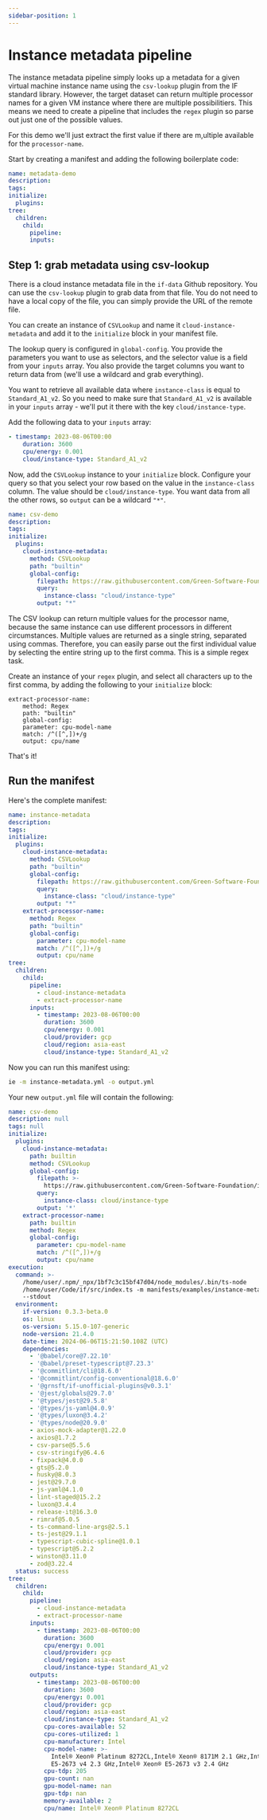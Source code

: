```yaml
---
sidebar-position: 1
---
```


# Instance metadata pipeline

The instance metadata pipeline simply looks up a metadata for a given virtual machine instance name using the `csv-lookup` plugin from the IF standard library. However, the target dataset can return multiple processor names for a given VM instance where there are multiple possibilitiers. This means we need to create a pipeline that includes the `regex` plugin so parse out just one of the possible values.

For this demo we'll just extract the first value if there are m,ultiple available for the `processor-name`.

Start by creating a manifest and adding the following boilerplate code:

```yaml
name: metadata-demo
description:
tags:
initialize:
  plugins:
tree:
  children:
    child:
      pipeline:
      inputs:
```

## Step 1: grab metadata using csv-lookup

There is a cloud instance metadata file in the `if-data` Github repository. You can use the `csv-lookup` plugin to grab data from that file. You do not need to have a local copy of the file, you can simply provide the URL of the remote file.

You can create an instance of `CSVLookup` and name it `cloud-instance-metadata` and add it to the `initialize` block in your manifest file. 

The lookup query is configured in `global-config`. You provide the parameters you want to use as selectors, and the selector value is a field from your `inputs` array. You also provide the target columns you want to return data from (we'll use a wildcard and grab everything).

You want to retrieve all available data where `instance-class` is equal to `Standard_A1_v2`. So you need to make sure that `Standard_A1_v2` is available in your `inputs` array - we'll put it there with the key `cloud/instance-type`.

Add the following data to your `inputs` array:

```yaml
- timestamp: 2023-08-06T00:00
    duration: 3600
    cpu/energy: 0.001
    cloud/instance-type: Standard_A1_v2
```

Now, add the `CSVLookup` instance to your `initialize` block. Configure your query so that you select your row based on the value in the `instance-class` column. The value should be `cloud/instance-type`. You want data from all the other rows, so `output` can be a wildcard `"*"`.


```yaml
name: csv-demo
description:
tags:
initialize:
  plugins:
    cloud-instance-metadata:
      method: CSVLookup
      path: "builtin"
      global-config:
        filepath: https://raw.githubusercontent.com/Green-Software-Foundation/if-data/main/cloud-metdata-azure-instances.csv
        query:
          instance-class: "cloud/instance-type"
        output: "*"
```

The CSV lookup can return multiple values for the processor name, because the same instance can use different processors in different circumstances. Multiple values are returned as a single string, separated using commas. Therefore, you can easily parse out the first individual value by selecting the entire string up to the first comma. This is a simple regex task.

Create an instance of your `regex` plugin, and select all characters up to the first comma, by adding the following to your `initialize` block:

```
extract-processor-name:
    method: Regex
    path: "builtin"
    global-config:
    parameter: cpu-model-name
    match: /^([^,])+/g
    output: cpu/name
```

That's it! 

## Run the manifest

Here's the complete manifest:

```yaml
name: instance-metadata
description:
tags:
initialize:
  plugins:
    cloud-instance-metadata:
      method: CSVLookup
      path: "builtin"
      global-config:
        filepath: https://raw.githubusercontent.com/Green-Software-Foundation/if-data/main/cloud-metdata-azure-instances.csv
        query:
          instance-class: "cloud/instance-type"
        output: "*"
    extract-processor-name:
      method: Regex
      path: "builtin"
      global-config:
        parameter: cpu-model-name
        match: /^([^,])+/g
        output: cpu/name
tree:
  children:
    child:
      pipeline:
        - cloud-instance-metadata
        - extract-processor-name
      inputs:
        - timestamp: 2023-08-06T00:00
          duration: 3600
          cpu/energy: 0.001
          cloud/provider: gcp
          cloud/region: asia-east
          cloud/instance-type: Standard_A1_v2
```

Now you can run this manifest using:

```sh
ie -m instance-metadata.yml -o output.yml
```

Your new `output.yml` file will contain the following:


```yaml
name: csv-demo
description: null
tags: null
initialize:
  plugins:
    cloud-instance-metadata:
      path: builtin
      method: CSVLookup
      global-config:
        filepath: >-
          https://raw.githubusercontent.com/Green-Software-Foundation/if-data/main/cloud-metdata-azure-instances.csv
        query:
          instance-class: cloud/instance-type
        output: '*'
    extract-processor-name:
      path: builtin
      method: Regex
      global-config:
        parameter: cpu-model-name
        match: /^([^,])+/g
        output: cpu/name
execution:
  command: >-
    /home/user/.npm/_npx/1bf7c3c15bf47d04/node_modules/.bin/ts-node
    /home/user/Code/if/src/index.ts -m manifests/examples/instance-metadata.yml
    --stdout
  environment:
    if-version: 0.3.3-beta.0
    os: linux
    os-version: 5.15.0-107-generic
    node-version: 21.4.0
    date-time: 2024-06-06T15:21:50.108Z (UTC)
    dependencies:
      - '@babel/core@7.22.10'
      - '@babel/preset-typescript@7.23.3'
      - '@commitlint/cli@18.6.0'
      - '@commitlint/config-conventional@18.6.0'
      - '@grnsft/if-unofficial-plugins@v0.3.1'
      - '@jest/globals@29.7.0'
      - '@types/jest@29.5.8'
      - '@types/js-yaml@4.0.9'
      - '@types/luxon@3.4.2'
      - '@types/node@20.9.0'
      - axios-mock-adapter@1.22.0
      - axios@1.7.2
      - csv-parse@5.5.6
      - csv-stringify@6.4.6
      - fixpack@4.0.0
      - gts@5.2.0
      - husky@8.0.3
      - jest@29.7.0
      - js-yaml@4.1.0
      - lint-staged@15.2.2
      - luxon@3.4.4
      - release-it@16.3.0
      - rimraf@5.0.5
      - ts-command-line-args@2.5.1
      - ts-jest@29.1.1
      - typescript-cubic-spline@1.0.1
      - typescript@5.2.2
      - winston@3.11.0
      - zod@3.22.4
  status: success
tree:
  children:
    child:
      pipeline:
        - cloud-instance-metadata
        - extract-processor-name
      inputs:
        - timestamp: 2023-08-06T00:00
          duration: 3600
          cpu/energy: 0.001
          cloud/provider: gcp
          cloud/region: asia-east
          cloud/instance-type: Standard_A1_v2
      outputs:
        - timestamp: 2023-08-06T00:00
          duration: 3600
          cpu/energy: 0.001
          cloud/provider: gcp
          cloud/region: asia-east
          cloud/instance-type: Standard_A1_v2
          cpu-cores-available: 52
          cpu-cores-utilized: 1
          cpu-manufacturer: Intel
          cpu-model-name: >-
            Intel® Xeon® Platinum 8272CL,Intel® Xeon® 8171M 2.1 GHz,Intel® Xeon®
            E5-2673 v4 2.3 GHz,Intel® Xeon® E5-2673 v3 2.4 GHz
          cpu-tdp: 205
          gpu-count: nan
          gpu-model-name: nan
          gpu-tdp: nan
          memory-available: 2
          cpu/name: Intel® Xeon® Platinum 8272CL
```
